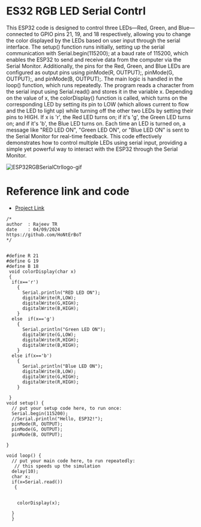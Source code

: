 # ES32 RGB LED Serial Contrl

This ESP32 code is designed to control three LEDs—Red, Green, and Blue—connected to GPIO pins 21, 19, and 18 respectively, allowing you to change the color displayed by the LEDs based on user input through the serial interface. The setup() function runs initially, setting up the serial communication with Serial.begin(115200); at a baud rate of 115200, which enables the ESP32 to send and receive data from the computer via the Serial Monitor. Additionally, the pins for the Red, Green, and Blue LEDs are configured as output pins using pinMode(R, OUTPUT);, pinMode(G, OUTPUT);, and pinMode(B, OUTPUT);. The main logic is handled in the loop() function, which runs repeatedly. The program reads a character from the serial input using Serial.read() and stores it in the variable x. Depending on the value of x, the colorDisplay() function is called, which turns on the corresponding LED by setting its pin to LOW (which allows current to flow and the LED to light up) while turning off the other two LEDs by setting their pins to HIGH. If x is 'r', the Red LED turns on; if it's 'g', the Green LED turns on; and if it's 'b', the Blue LED turns on. Each time an LED is turned on, a message like "RED LED ON", "Green LED ON", or "Blue LED ON" is sent to the Serial Monitor for real-time feedback. This code effectively demonstrates how to control multiple LEDs using serial input, providing a simple yet powerful way to interact with the ESP32 through the Serial Monitor.



![ESP32RGBSerialCtrllogo-gif](https://github.com/user-attachments/assets/b1ad24db-e382-4eb6-b144-3ac84bbab1ec)


#  Reference link and code
- <p><a href="https://wokwi.com/projects/408073592291807233">Project Link</a></p>

```
/*
author  : Rajeev TR
date    : 04/09/2024
https://github.com/HoNtErBoT
*/


#define R 21
#define G 19
#define B 18
 void colorDisplay(char x)
 {
  if(x=='r')
    {
      Serial.println("RED LED ON");
      digitalWrite(R,LOW);
      digitalWrite(G,HIGH);
      digitalWrite(B,HIGH);
    }
  else  if(x=='g')
    {
      Serial.println("Green LED ON");
      digitalWrite(G,LOW);
      digitalWrite(R,HIGH);
      digitalWrite(B,HIGH);
    } 
  else if(x=='b')
    {
      Serial.println("Blue LED ON");
      digitalWrite(B,LOW);
      digitalWrite(G,HIGH);
      digitalWrite(R,HIGH);
    }  
   
 }
void setup() {
  // put your setup code here, to run once:
  Serial.begin(115200);
  //Serial.println("Hello, ESP32!");
  pinMode(R, OUTPUT);
  pinMode(G, OUTPUT);
  pinMode(B, OUTPUT);
  
}

void loop() {
  // put your main code here, to run repeatedly:
   // this speeds up the simulation
  delay(10);
  char x;
  if(x=Serial.read())
   {
     
      
    colorDisplay(x);
     
  }
  }




```
